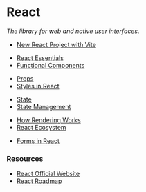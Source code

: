 # React

_The library for web and native user interfaces._

- [New React Project with Vite](./new-react-project.md)

<div></div>

- [React Essentials](./react-essentials.md)
- [Functional Components](./functional-components.md)

<div></div>

- [Props](./props.md)
- [Styles in React](./styles-in-react.md)

<div></div>

- [State](./state.md)
- [State Management](./state-management.md)

<div></div>

- [How Rendering Works](./how-rendering-works.md)
- [React Ecosystem](./react-ecosystem.md)

<div></div>

- [Forms in React](./react-forms.md)

<div></div>

### Resources

- [React Official Website](https://react.dev/)
- [React Roadmap](https://roadmap.sh/react)

<!-- When react's strict mode is activated in React 18, our effects will run twice, but only in development phase, that's why we usually get 2 console logs. -->
